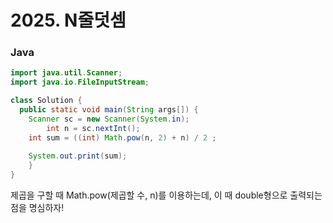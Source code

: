 # 2025. N줄덧셈



### Java

```java
import java.util.Scanner;
import java.io.FileInputStream;

class Solution {
  public static void main(String args[]) {
    Scanner sc = new Scanner(System.in);
		int n = sc.nextInt();
    int sum = ((int) Math.pow(n, 2) + n) / 2 ;
    
    System.out.print(sum);
 	} 
}
```

제곱을 구할 때 Math.pow(제곱할 수, n)를 이용하는데, 이 때 double형으로 출력되는 점을 명심하자!